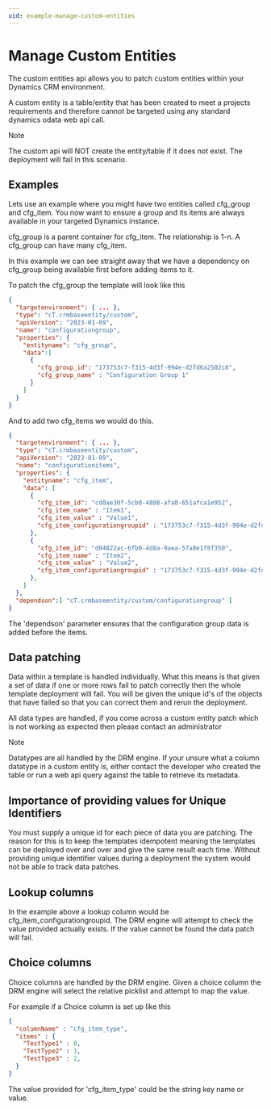 ```yaml
---
uid: example-manage-custom-entities
---
```


# Manage Custom Entities

The custom entities api allows you to patch custom entities within your Dynamics 
CRM environment.

A custom entity is a table/entity that has been created to meet a projects 
requirements and therefore cannot be targeted using any standard dynamics odata 
web api call.

> [!NOTE]
>  The custom api will NOT create the entity/table if it does not exist. The deployment will 
fail in this scenario.

## Examples

Lets use an example where you might have two entities called cfg_group and cfg_item. 
You now want to ensure a group and its items are always available in your targeted
Dynamics instance.

cfg_group is a parent container for cfg_item. The relationship is 1-n. 
A cfg_group can have many cfg_item.

In this example we can see straight away that we have a dependency on cfg_group 
being available first before adding items to it.

To patch the cfg_group the template will look like this

```json
{ 
  "targetenvironment": { ... }, 
  "type": "cT.crmbaseentity/custom", 
  "apiVersion": "2023-01-09", 
  "name": "configurationgroup", 
  "properties": { 
    "entityname": "cfg_group",
    "data":[ 
      { 
        "cfg_group_id": "173753c7-f315-4d3f-994e-d2fd6a2502c8", 
        "cfg_group_name" : "Configuration Group 1" 
      }
    ] 
  }
}
```

And to add two cfg_items we would do this.

```json
{ 
  "targetenvironment": { ... }, 
  "type": "cT.crmbaseentity/custom",
  "apiVersion": "2023-01-09", 
  "name": "configurationitems", 
  "properties": { 
    "entityname": "cfg_item", 
    "data": [
      { 
        "cfg_item_id": "cd0ae30f-5cb8-4808-afa0-651afca1e952", 
        "cfg_item_name" : "Item1", 
        "cfg_item_value" : "Value1", 
        "cfg_item_configurationgroupid" : "173753c7-f315-4d3f-994e-d2fd6a2502c8"
      },
      { 
        "cfg_item_id": "d04822ac-6fb0-4d8a-9aea-57a8e1f8f350", 
        "cfg_item_name" : "Item2", 
        "cfg_item_value" : "Value2", 
        "cfg_item_configurationgroupid" : "173753c7-f315-4d3f-994e-d2fd6a2502c8"
      },
    ]
  },
  "dependson":[ "cT.crmbaseentity/custom/configurationgroup" ]
}
```

The 'dependson' parameter ensures that the configuration group data is added before the items.

## Data patching

Data within a template is handled individually. What this means is that given a set of data if 
one or more rows fail to patch correctly then the whole template deployment will fail. 
You will be given the unique id's of the objects that have failed so that you can correct 
them and rerun the deployment.

All data types are handled, if you come across a custom entity patch which is not working 
as expected then please contact an administrator

> [!NOTE]
> Datatypes are all handled by the DRM engine. If your unsure what a column
datatype in a custom entity is, either contact the developer who created the table or
run a web api query against the table to retrieve its metadata.

## Importance of providing values for Unique Identifiers

You must supply a unique id for each piece of data you are patching. The reason
for this is to keep the templates idempotent meaning the templates can be deployed
over and over and give the same result each time. Without providing unique
identifier values during a deployment the system would not be able to track
data patches.

## Lookup columns

In the example above a lookup column would be cfg_item_configurationgroupid. 
The DRM engine will attempt to check the value provided actually exists. 
If the value cannot be found the data patch will fail.

## Choice columns

Choice columns are handled by the DRM engine. Given a choice column the DRM engine
will select the relative picklist and attempt to map the value.

For example if a Choice column is set up like this

```json
{ 
  "columnName" : "cfg_item_type", 
  "items" : { 
    "TestType1" : 0, 
    "TestType2" : 1,
    "TestType3" : 2, 
  }
}
```

The value provided for 'cfg_item_type' could be the string key name or value.
